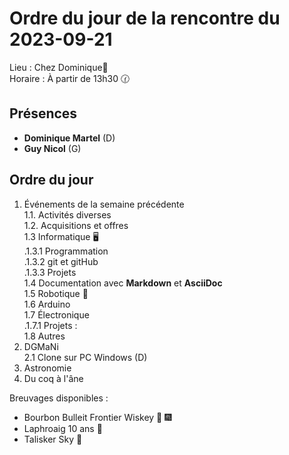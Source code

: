 # Ordre du jour de la rencontre du 2023-09-21   

Lieu :    Chez Dominique🔭  
Horaire : À partir de 13h30 🕜  

## Présences

* **Dominique Martel** (D)  
* **Guy Nicol** (G)  

## Ordre du jour

1. Événements de la semaine précédente  
 1.1.  Activités diverses  
 1.2.  Acquisitions et offres  
 1.3 Informatique 🖥  
.1.3.1 Programmation  
.1.3.2 git et gitHub  
.1.3.3 Projets  
1.4 Documentation avec **Markdown** et **AsciiDoc**  
1.5 Robotique 🤖  
1.6 Arduino  
1.7 Électronique  
.1.7.1 Projets :  
1.8 Autres  
3. DGMaNi  
2.1 Clone sur PC Windows (D)  
4. Astronomie  
5. Du coq à l'âne  

Breuvages disponibles :
 * Bourbon Bulleit Frontier Wiskey 🥃 🎆
 * Laphroaig 10 ans 🥃  
 * Talisker Sky 🥃  
